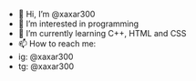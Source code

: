 - 👋 Hi, I’m @xaxar300
- 👀 I’m interested in programming
- 🌱 I’m currently learning C++, HTML and CSS
- 📫 How to reach me:
- ig: @xaxar300
- tg: @xaxar300

<!---
xaxar300/xaxar300 is a ✨ special ✨ repository because its `README.md` (this file) appears on your GitHub profile.
You can click the Preview link to take a look at your changes.
--->
